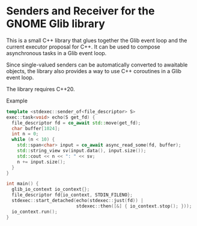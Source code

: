 Senders and Receiver for the GNOME Glib library 
===============================================

This is a small C++ library that glues together the Glib event loop and the current executor proposal for C++.
It can be used to compose asynchronous tasks in a Glib event loop.

Since single-valued senders can be automatically converted to awaitable objects, the library also provides a way to use C++ coroutines in a Glib event loop.

The library requires C++20.

Example

```cpp
template <stdexec::sender_of<file_descriptor> S>
exec::task<void> echo(S get_fd) {
  file_descriptor fd = co_await std::move(get_fd);
  char buffer[1024];
  int n = 0;
  while (n < 10) {
    std::span<char> input = co_await async_read_some(fd, buffer);
    std::string_view sv(input.data(), input.size());
    std::cout << n << ": " << sv;
    n += input.size();
  }
}

int main() {
  glib_io_context io_context{};
  file_descriptor fd{io_context, STDIN_FILENO};
  stdexec::start_detached(echo(stdexec::just(fd)) |
                          stdexec::then([&] { io_context.stop(); }));
  io_context.run();
}
```